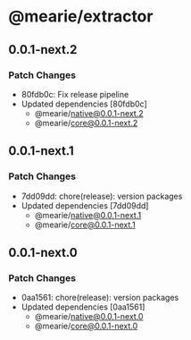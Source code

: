 # @mearie/extractor

## 0.0.1-next.2

### Patch Changes

- 80fdb0c: Fix release pipeline
- Updated dependencies [80fdb0c]
  - @mearie/native@0.0.1-next.2
  - @mearie/core@0.0.1-next.2

## 0.0.1-next.1

### Patch Changes

- 7dd09dd: chore(release): version packages
- Updated dependencies [7dd09dd]
  - @mearie/native@0.0.1-next.1
  - @mearie/core@0.0.1-next.1

## 0.0.1-next.0

### Patch Changes

- 0aa1561: chore(release): version packages
- Updated dependencies [0aa1561]
  - @mearie/native@0.0.1-next.0
  - @mearie/core@0.0.1-next.0
